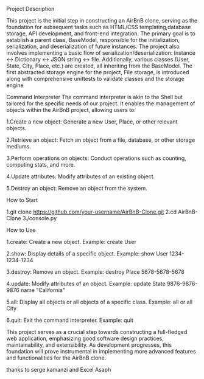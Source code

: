 Project Description

This project is the initial step in constructing an AirBnB clone, serving as the foundation for subsequent tasks such as HTML/CSS templating,database storage, API development, and front-end integration. The primary goal is to establish a parent class, BaseModel, responsible for the initialization, serialization, and deserialization of future instances. The project also involves implementing a basic flow of serialization/deserialization: Instance <-> Dictionary <-> JSON string <-> file. Additionally, various classes (User, State, City, Place, etc.) are created, all inheriting from the BaseModel. The first abstracted storage engine for the project, File storage, is introduced along with comprehensive unittests to validate classes and the storage engine

Command Interpreter
The command interpreter is akin to the Shell but tailored for the specific needs of our project. It enables the management of objects within the AirBnB project, allowing users to:

1.Create a new object: Generate a new User, Place, or other relevant objects.

2.Retrieve an object: Fetch an object from a file, database, or other storage mediums.

3.Perform operations on objects: Conduct operations such as counting, computing stats, and more.

4.Update attributes: Modify attributes of an existing object.

5.Destroy an object: Remove an object from the system.

How to Start

1.git clone https://github.com/your-username/AirBnB-Clone.git
2.cd AirBnB-Clone
3./console.py

How to Use

1.create: Create a new object. Example: create User

2.show: Display details of a specific object. Example: show User 1234-1234-1234

3.destroy: Remove an object. Example: destroy Place 5678-5678-5678

4.update: Modify attributes of an object. Example: update State 9876-9876-9876 name "California"

5.all: Display all objects or all objects of a specific class. Example: all or all City

6.quit: Exit the command interpreter. Example: quit


This project serves as a crucial step towards constructing a full-fledged web application, emphasizing good software design practices, maintainability, and extensibility. As development progresses, this foundation will prove instrumental in implementing more advanced features and functionalities for the AirBnB clone.

thanks to serge kamanzi and Excel Asaph
